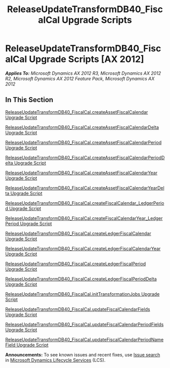 ﻿---
title: ReleaseUpdateTransformDB40_FiscalCal Upgrade Scripts
TOCTitle: ReleaseUpdateTransformDB40_FiscalCal Upgrade Scripts
ms:assetid: de75eb62-7652-4fdb-ad3d-77e92430426c
ms:mtpsurl: https://msdn.microsoft.com/en-us/library/JJ737257(v=AX.60)
ms:contentKeyID: 49711698
ms.date: 05/18/2015
mtps_version: v=AX.60
---

# ReleaseUpdateTransformDB40\_FiscalCal Upgrade Scripts [AX 2012]


_**Applies To:** Microsoft Dynamics AX 2012 R3, Microsoft Dynamics AX 2012 R2, Microsoft Dynamics AX 2012 Feature Pack, Microsoft Dynamics AX 2012_

## In This Section

[ReleaseUpdateTransformDB40\_FiscalCal.createAssetFiscalCalendar Upgrade Script](releaseupdatetransformdb40-fiscalcal-createassetfiscalcalendar-upgrade-script.md)

[ReleaseUpdateTransformDB40\_FiscalCal.createAssetFiscalCalendarDelta Upgrade Script](releaseupdatetransformdb40-fiscalcal-createassetfiscalcalendardelta-upgrade-script.md)

[ReleaseUpdateTransformDB40\_FiscalCal.createAssetFiscalCalendarPeriod Upgrade Script](releaseupdatetransformdb40-fiscalcal-createassetfiscalcalendarperiod-upgrade-script.md)

[ReleaseUpdateTransformDB40\_FiscalCal.createAssetFiscalCalendarPeriodDelta Upgrade Script](releaseupdatetransformdb40-fiscalcal-createassetfiscalcalendarperioddelta-upgrade-script.md)

[ReleaseUpdateTransformDB40\_FiscalCal.createAssetFiscalCalendarYear Upgrade Script](releaseupdatetransformdb40-fiscalcal-createassetfiscalcalendaryear-upgrade-script.md)

[ReleaseUpdateTransformDB40\_FiscalCal.createAssetFiscalCalendarYearDelta Upgrade Script](releaseupdatetransformdb40-fiscalcal-createassetfiscalcalendaryeardelta-upgrade-script.md)

[ReleaseUpdateTransformDB40\_FiscalCal.createFiscalCalendar\_LedgerPeriod Upgrade Script](releaseupdatetransformdb40-fiscalcal-createfiscalcalendar-ledgerperiod-upgrade-script.md)

[ReleaseUpdateTransformDB40\_FiscalCal.createFiscalCalendarYear\_LedgerPeriod Upgrade Script](releaseupdatetransformdb40-fiscalcal-createfiscalcalendaryear-ledgerperiod-upgrade-script.md)

[ReleaseUpdateTransformDB40\_FiscalCal.createLedgerFiscalCalendar Upgrade Script](releaseupdatetransformdb40-fiscalcal-createledgerfiscalcalendar-upgrade-script.md)

[ReleaseUpdateTransformDB40\_FiscalCal.createLedgerFiscalCalendarYear Upgrade Script](releaseupdatetransformdb40-fiscalcal-createledgerfiscalcalendaryear-upgrade-script.md)

[ReleaseUpdateTransformDB40\_FiscalCal.createLedgerFiscalPeriod Upgrade Script](releaseupdatetransformdb40-fiscalcal-createledgerfiscalperiod-upgrade-script.md)

[ReleaseUpdateTransformDB40\_FiscalCal.createLedgerFiscalPeriodDelta Upgrade Script](releaseupdatetransformdb40-fiscalcal-createledgerfiscalperioddelta-upgrade-script.md)

[ReleaseUpdateTransformDB40\_FiscalCal.initTransformationJobs Upgrade Script](releaseupdatetransformdb40-fiscalcal-inittransformationjobs-upgrade-script.md)

[ReleaseUpdateTransformDB40\_FiscalCal.updateFiscalCalendarFields Upgrade Script](releaseupdatetransformdb40-fiscalcal-updatefiscalcalendarfields-upgrade-script.md)

[ReleaseUpdateTransformDB40\_FiscalCal.updateFiscalCalendarPeriodFields Upgrade Script](releaseupdatetransformdb40-fiscalcal-updatefiscalcalendarperiodfields-upgrade-script.md)

[ReleaseUpdateTransformDB40\_FiscalCal.updateFiscalCalendarPeriodNameField Upgrade Script](releaseupdatetransformdb40-fiscalcal-updatefiscalcalendarperiodnamefield-upgrade-script.md)

  
**Announcements:** To see known issues and recent fixes, use [Issue search](http://go.microsoft.com/fwlink/?linkid=389258) in [Microsoft Dynamics Lifecycle Services](http://go.microsoft.com/fwlink/?linkid=306505) (LCS).

